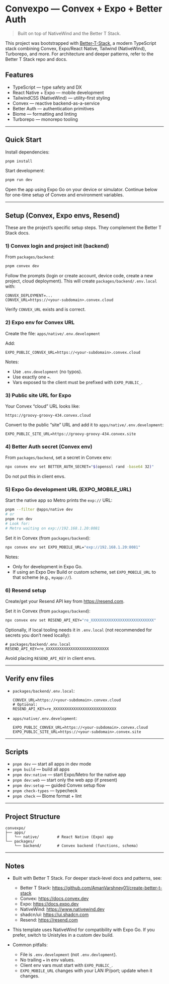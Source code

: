# Convexpo — Convex + Expo + Better Auth

> Built on top of NativeWind and the Better T Stack.

This project was bootstrapped with [Better-T-Stack](https://github.com/AmanVarshney01/create-better-t-stack), a modern TypeScript stack combining Convex, Expo/React Native, Tailwind (NativeWind), Turborepo, and more. For architecture and deeper patterns, refer to the Better T Stack repo and docs.

## Features

- TypeScript — type safety and DX
- React Native + Expo — mobile development
- TailwindCSS (NativeWind) — utility-first styling
- Convex — reactive backend-as-a-service
- Better Auth — authentication primitives
- Biome — formatting and linting
- Turborepo — monorepo tooling

---

## Quick Start

Install dependencies:

```bash
pnpm install
```

Start development:

```bash
pnpm run dev
```

Open the app using Expo Go on your device or simulator. Continue below for one-time setup of Convex and environment variables.

---

## Setup (Convex, Expo envs, Resend)

These are the project’s specific setup steps. They complement the Better T Stack docs.

### 1) Convex login and project init (backend)

From `packages/backend`:

```bash
pnpm convex dev
```

Follow the prompts (login or create account, device code, create a new project, cloud deployment). This will create `packages/backend/.env.local` with:

```env
CONVEX_DEPLOYMENT=...
CONVEX_URL=https://<your-subdomain>.convex.cloud
```

Verify `CONVEX_URL` exists and is correct.

### 2) Expo env for Convex URL

Create the file: `apps/native/.env.development`

Add:

```env
EXPO_PUBLIC_CONVEX_URL=https://<your-subdomain>.convex.cloud
```

Notes:
- Use `.env.development` (no typos).
- Use exactly one `=`.
- Vars exposed to the client must be prefixed with `EXPO_PUBLIC_`.

### 3) Public site URL for Expo

Your Convex “cloud” URL looks like:

```
https://groovy-groovy-434.convex.cloud
```

Convert to the public “site” URL and add it to `apps/native/.env.development`:

```env
EXPO_PUBLIC_SITE_URL=https://groovy-groovy-434.convex.site
```

### 4) Better Auth secret (Convex env)

From `packages/backend`, set a secret in Convex env:

```bash
npx convex env set BETTER_AUTH_SECRET="$(openssl rand -base64 32)"
```

Do not put this in client envs.

### 5) Expo Go development URL (EXPO_MOBILE_URL)

Start the native app so Metro prints the `exp://` URL:

```bash
pnpm --filter @apps/native dev
# or
pnpm run dev
# Look for:
# Metro waiting on exp://192.168.1.20:8081
```

Set it in Convex (from `packages/backend`):

```bash
npx convex env set EXPO_MOBILE_URL="exp://192.168.1.20:8081"
```

Notes:
- Only for development in Expo Go.
- If using an Expo Dev Build or custom scheme, set `EXPO_MOBILE_URL` to that scheme (e.g., `myapp://`).

### 6) Resend setup

Create/get your Resend API key from https://resend.com.

Set it in Convex (from `packages/backend`):

```bash
npx convex env set RESEND_API_KEY="re_XXXXXXXXXXXXXXXXXXXXXXXXXXXX"
```

Optionally, if local tooling needs it in `.env.local` (not recommended for secrets you don’t need locally):

```env
# packages/backend/.env.local
RESEND_API_KEY=re_XXXXXXXXXXXXXXXXXXXXXXXXXXXX
```

Avoid placing `RESEND_API_KEY` in client envs.

---

## Verify env files

- `packages/backend/.env.local`:
  ```env
  CONVEX_URL=https://<your-subdomain>.convex.cloud
  # Optional:
  RESEND_API_KEY=re_XXXXXXXXXXXXXXXXXXXXXXXXXXXX
  ```

- `apps/native/.env.development`:
  ```env
  EXPO_PUBLIC_CONVEX_URL=https://<your-subdomain>.convex.cloud
  EXPO_PUBLIC_SITE_URL=https://<your-subdomain>.convex.site
  ```

---

## Scripts

- `pnpm dev` — start all apps in dev mode
- `pnpm build` — build all apps
- `pnpm dev:native` — start Expo/Metro for the native app
- `pnpm dev:web` — start only the web app (if present)
- `pnpm dev:setup` — guided Convex setup flow
- `pnpm check-types` — typecheck
- `pnpm check` — Biome format + lint

---

## Project Structure

```text
convexpo/
├── apps/
│   └── native/        # React Native (Expo) app
└── packages/
    └── backend/       # Convex backend (functions, schema)
```

---

## Notes

- Built with Better T Stack. For deeper stack-level docs and patterns, see:
  - Better T Stack: https://github.com/AmanVarshney01/create-better-t-stack
  - Convex: https://docs.convex.dev
  - Expo: https://docs.expo.dev
  - NativeWind: https://www.nativewind.dev
  - shadcn/ui: https://ui.shadcn.com
  - Resend: https://resend.com

- This template uses NativeWind for compatibility with Expo Go. If you prefer, switch to Unistyles in a custom dev build.

- Common pitfalls:
  - File is `.env.development` (not `.env.devlopment`).
  - No trailing `=` in env values.
  - Client env vars must start with `EXPO_PUBLIC_`.
  - `EXPO_MOBILE_URL` changes with your LAN IP/port; update when it changes.
